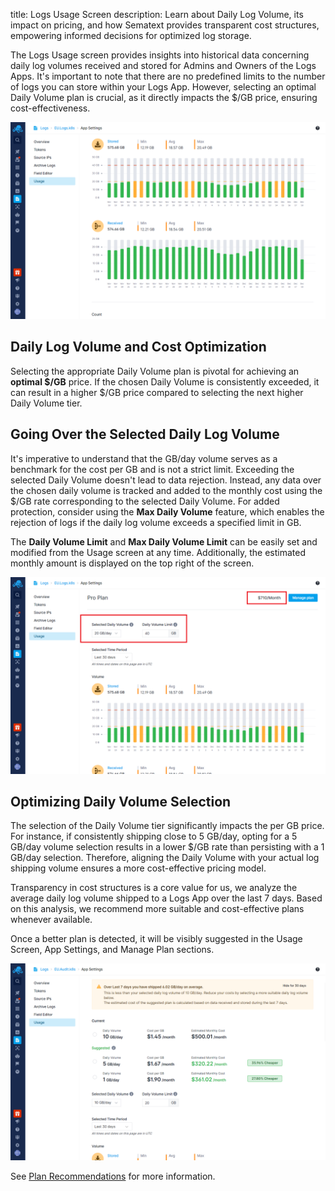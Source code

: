 title: Logs Usage Screen
description: Learn about Daily Log Volume, its impact on pricing, and how Sematext provides transparent cost structures, empowering informed decisions for optimized log storage.

The Logs Usage screen provides insights into historical data concerning daily log volumes received and stored for Admins and Owners of the Logs Apps. It's important to note that there are no predefined limits to the number of logs you can store within your Logs App. However, selecting an optimal Daily Volume plan is crucial, as it directly impacts the $/GB price, ensuring cost-effectiveness.

![Logs Usage Stored and Received](../images/logs/logs-usage-stored-received.png)

## Daily Log Volume and Cost Optimization
Selecting the appropriate Daily Volume plan is pivotal for achieving an **optimal $/GB** price. If the chosen Daily Volume is consistently exceeded, it can result in a higher $/GB price compared to selecting the next higher Daily Volume tier.

## Going Over the Selected Daily Log Volume

It's imperative to understand that the GB/day volume serves as a benchmark for the cost per GB and is not a strict limit. Exceeding the selected Daily Volume doesn't lead to data rejection.
Instead, any data over the chosen daily volume is tracked and added to the monthly cost using the $/GB rate corresponding to the selected Daily Volume. For added protection, consider using the **Max Daily Volume** feature, which enables the rejection of logs if the daily log volume exceeds a specified limit in GB.

The **Daily Volume Limit** and **Max Daily Volume Limit** can be easily set and modified from the Usage screen at any time. Additionally, the estimated monthly amount is displayed on the top right of the screen.

![Logs Usage Daily Limits](../images/logs/logs-usage-dlv.png)

## Optimizing Daily Volume Selection

The selection of the Daily Volume tier significantly impacts the per GB price. For instance, if consistently shipping close to 5 GB/day, opting for a 5 GB/day volume selection results in a lower $/GB rate than persisting with a 1 GB/day selection. Therefore, aligning the Daily Volume with your actual log shipping volume ensures a more cost-effective pricing model. 

Transparency in cost structures is a core value for us, we analyze the average daily log volume shipped to a Logs App over the last 7 days. Based on this analysis, we recommend more suitable and cost-effective plans whenever available. 

Once a better plan is detected, it will be visibly suggested in the Usage Screen, App Settings, and Manage Plan sections.

![Logs Usage Plan Recommendations](../images/logs/logs-usage-plan-recommendations.png)


See [Plan Recommendations](../logs/plan-recommendations) for more information.
